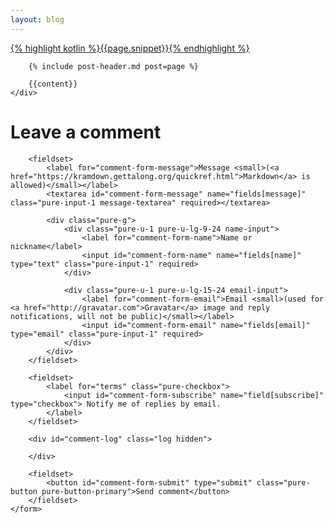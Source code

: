 ```yaml
---
layout: blog
---
```

<div class="blog-content">
    <div class="post-frame">
        <a href="{{post.url}}">
            <div class="cover snippet">
                {% highlight kotlin %}{{page.snippet}}{% endhighlight %}
            </div>
        </a>
        
        {% include post-header.md post=page %}
        
        {{content}}
    </div>
</div>

<div class="blog-content">
    <h1>Leave a comment</h1>
    <form id="comment-form" method="POST" action="{{site.staticman_url}}" class="pure-form pure-form-stacked comment-form">
        <input name="options[slug]" type="hidden" value="{{page.slug}}">
        
        <fieldset>            
            <label for="comment-form-message">Message <small>(<a href="https://kramdown.gettalong.org/quickref.html">Markdown</a> is allowed)</small></label>
            <textarea id="comment-form-message" name="fields[message]" class="pure-input-1 message-textarea" required></textarea>
            
            <div class="pure-g">
                <div class="pure-u-1 pure-u-lg-9-24 name-input">
                    <label for="comment-form-name">Name or nickname</label>
                    <input id="comment-form-name" name="fields[name]" type="text" class="pure-input-1" required>
                </div>
                
                <div class="pure-u-1 pure-u-lg-15-24 email-input">
                    <label for="comment-form-email">Email <small>(used for <a href="http://gravatar.com">Gravatar</a> image and reply notifications, will not be public)</small></label>
                    <input id="comment-form-email" name="fields[email]" type="email" class="pure-input-1" required>
                </div>
            </div>
        </fieldset>
        
        <fieldset>
            <label for="terms" class="pure-checkbox">
                <input id="comment-form-subscribe" name="field[subscribe]" type="checkbox"> Notify me of replies by email.
            </label>
        </fieldset>
        
        <div id="comment-log" class="log hidden">
            
        </div>
        
        <fieldset>
            <button id="comment-form-submit" type="submit" class="pure-button pure-button-primary">Send comment</button>
        </fieldset>
    </form>
</div>